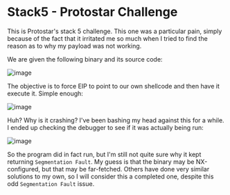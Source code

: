 # Stack5 - Protostar Challenge

This is Protostar's stack 5 challenge. This one was a particular pain, simply because of the fact that it irritated me so much when I tried to find the reason as to why my payload was not working.

We are given the following binary and its source code:

![image](https://user-images.githubusercontent.com/24576987/30236751-11bf1c6e-94ef-11e7-91fa-db0aaa4a53ba.png)

The objective is to force EIP to point to our own shellcode and then have it execute it. Simple enough:

![image](https://user-images.githubusercontent.com/24576987/30236756-4783451e-94ef-11e7-87f1-d6e15c79d7bf.png)

Huh? Why is it crashing? I've been bashing my head against this for a while.
I ended up checking the debugger to see if it was actually being run:

![image](https://user-images.githubusercontent.com/24576987/30236761-7213b372-94ef-11e7-892c-0d05bc0a76e4.png)

So the program did in fact run, but I'm still not quite sure why it kept returning ```Segmentation Fault```. My guess is that the binary may be NX-configured, but that may be far-fetched. Others have done very similar solutions to my own, so I will consider this a completed one, despite this odd ```Segmentation Fault``` issue.
